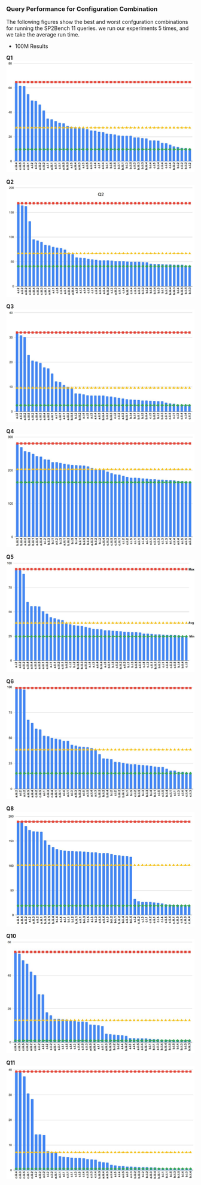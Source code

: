 ### Query Performance for Configuration Combination

The following figures show the best and worst confguration combinations for running the SP2Bench 11 queries. we run our experiments 5 times, and we take the average run time. 


* 100M Results

**Q1** 
<img src="figures/DistributedExperiments/ConfigurationsQuerExecutionPerformance/Q1.JPG" alt="spark" > 

**Q2** 
<img src="figures/DistributedExperiments/ConfigurationsQuerExecutionPerformance/Q2.JPG" alt="spark" > 

**Q3** 
<img src="figures/DistributedExperiments/ConfigurationsQuerExecutionPerformance/Q3.JPG" alt="spark" > 

**Q4** 
<img src="figures/DistributedExperiments/ConfigurationsQuerExecutionPerformance/Q4.JPG" alt="spark" > 

**Q5** 
<img src="figures/DistributedExperiments/ConfigurationsQuerExecutionPerformance/Q5.JPG" alt="spark" > 

**Q6** 
<img src="figures/DistributedExperiments/ConfigurationsQuerExecutionPerformance/Q6.JPG" alt="spark" > 

**Q8** 
<img src="figures/DistributedExperiments/ConfigurationsQuerExecutionPerformance/Q8.JPG" alt="spark" > 

**Q10** 
<img src="figures/DistributedExperiments/ConfigurationsQuerExecutionPerformance/Q10.JPG" alt="spark" > 

**Q11** 
<img src="figures/DistributedExperiments/ConfigurationsQuerExecutionPerformance/Q11.JPG" alt="spark" > 
